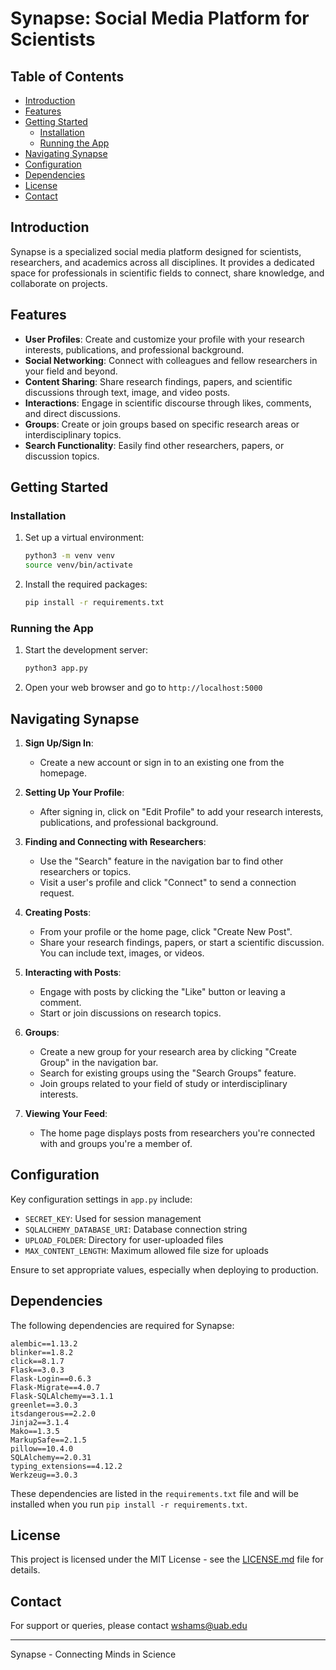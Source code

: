 # Synapse: Social Media Platform for Scientists

## Table of Contents
- [Introduction](#introduction)
- [Features](#features)
- [Getting Started](#getting-started)
  - [Installation](#installation)
  - [Running the App](#running-the-app)
- [Navigating Synapse](#navigating-synapse)
- [Configuration](#configuration)
- [Dependencies](#dependencies)
- [License](#license)
- [Contact](#contact)

## Introduction

Synapse is a specialized social media platform designed for scientists, researchers, and academics across all disciplines. It provides a dedicated space for professionals in scientific fields to connect, share knowledge, and collaborate on projects.

## Features

- **User Profiles**: Create and customize your profile with your research interests, publications, and professional background.
- **Social Networking**: Connect with colleagues and fellow researchers in your field and beyond.
- **Content Sharing**: Share research findings, papers, and scientific discussions through text, image, and video posts.
- **Interactions**: Engage in scientific discourse through likes, comments, and direct discussions.
- **Groups**: Create or join groups based on specific research areas or interdisciplinary topics.
- **Search Functionality**: Easily find other researchers, papers, or discussion topics.

## Getting Started

### Installation

1. Set up a virtual environment:
   ```bash
   python3 -m venv venv
   source venv/bin/activate  
   ```

2. Install the required packages:
   ```bash
   pip install -r requirements.txt
   ```

### Running the App

1. Start the development server:
   ```bash
   python3 app.py
   ```

2. Open your web browser and go to `http://localhost:5000`

## Navigating Synapse

1. **Sign Up/Sign In**: 
   - Create a new account or sign in to an existing one from the homepage.

2. **Setting Up Your Profile**:
   - After signing in, click on "Edit Profile" to add your research interests, publications, and professional background.

3. **Finding and Connecting with Researchers**:
   - Use the "Search" feature in the navigation bar to find other researchers or topics.
   - Visit a user's profile and click "Connect" to send a connection request.

4. **Creating Posts**:
   - From your profile or the home page, click "Create New Post".
   - Share your research findings, papers, or start a scientific discussion. You can include text, images, or videos.

5. **Interacting with Posts**:
   - Engage with posts by clicking the "Like" button or leaving a comment.
   - Start or join discussions on research topics.

6. **Groups**:
   - Create a new group for your research area by clicking "Create Group" in the navigation bar.
   - Search for existing groups using the "Search Groups" feature.
   - Join groups related to your field of study or interdisciplinary interests.

7. **Viewing Your Feed**:
   - The home page displays posts from researchers you're connected with and groups you're a member of.

## Configuration

Key configuration settings in `app.py` include:

- `SECRET_KEY`: Used for session management
- `SQLALCHEMY_DATABASE_URI`: Database connection string
- `UPLOAD_FOLDER`: Directory for user-uploaded files
- `MAX_CONTENT_LENGTH`: Maximum allowed file size for uploads

Ensure to set appropriate values, especially when deploying to production.

## Dependencies

The following dependencies are required for Synapse:

```
alembic==1.13.2
blinker==1.8.2
click==8.1.7
Flask==3.0.3
Flask-Login==0.6.3
Flask-Migrate==4.0.7
Flask-SQLAlchemy==3.1.1
greenlet==3.0.3
itsdangerous==2.2.0
Jinja2==3.1.4
Mako==1.3.5
MarkupSafe==2.1.5
pillow==10.4.0
SQLAlchemy==2.0.31
typing_extensions==4.12.2
Werkzeug==3.0.3
```

These dependencies are listed in the `requirements.txt` file and will be installed when you run `pip install -r requirements.txt`.

## License

This project is licensed under the MIT License - see the [LICENSE.md](LICENSE.md) file for details.

## Contact

For support or queries, please contact wshams@uab.edu

---

Synapse - Connecting Minds in Science
